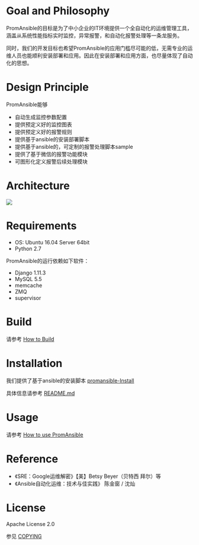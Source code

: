 # Goal and Philosophy
PromAnsible的目标是为了中小企业的IT环境提供一个全自动化的运维管理工具，涵盖从系统性能指标实时监控，异常报警，和自动化报警处理等一条龙服务。

同时，我们的开发目标也希望PromAnsible的应用门槛尽可能的低，无需专业的运维人员也能顺利安装部署和应用。因此在安装部署和应用方面，也尽量体现了自动化的思想。

# Design Principle
PromAnsible能够
- 自动生成监控参数配置
- 提供预定义好的监控图表
- 提供预定义好的报警规则
- 提供基于ansible的安装部署脚本
- 提供基于ansible的，可定制的报警处理脚本sample
- 提供了基于微信的报警功能模块
- 可图形化定义报警后续处理模块

# Architecture
![](https://s9.postimg.org/yjlopoo6n/arch-promansible.png)

# Requirements
- OS: Ubuntu 16.04 Server 64bit
- Python 2.7

PromAnsible的运行依赖如下软件：
- Django 1.11.3
- MySQL 5.5
- memcache
- ZMQ
- supervisor

# Build 
请参考 [How to Build](https://github.com/cloudfirst/PromAnsible/wiki/How-to-Build)

# Installation
我们提供了基于ansible的安装脚本 [promansible-Install](https://github.com/cloudfirst/promansible-Install)

具体信息请参考 [README.md](https://github.com/cloudfirst/promansible-Install/blob/master/README.md)

# Usage
请参考 [How to use PromAnsible](https://github.com/cloudfirst/PromAnsible/wiki/How-to-use-PromAnsible)

# Reference
- 《SRE：Google运维解密》【美】Betsy Beyer（贝特西 拜尔）等
- 《Ansible自动化运维：技术与佳实践》  陈金窗 / 沈灿 


# License
Apache License 2.0

参见 [COPYING](https://github.com/cloudfirst/PromAnsible/blob/master/LICENSE) 
